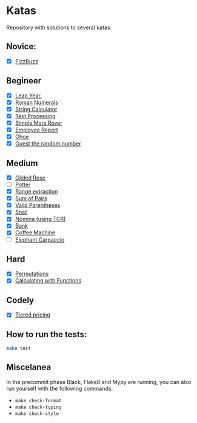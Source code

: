 # Katas

Repository with solutions to several katas:

## Novice:
- [X] [FizzBuzz](https://katalyst.codurance.com/fizzbuzz)

## Begineer
- [X] [Leap Year.](https://katalyst.codurance.com/leap-year)
- [X] [Roman Numerals](https://katalyst.codurance.com/roman-numerals)
- [X] [String Calculator](https://katalyst.codurance.com/string-calculator)
- [X] [Text Processing](https://katalyst.codurance.com/text-processing)
- [X] [Simple Mars Rover](https://katalyst.codurance.com/simple-mars-rover)
- [X] [Employee Report](https://codingdojo.org/kata/Employee-Report/)
- [X] [Ohce](https://garajeando.blogspot.com/2016/05/the-ohce-kata-short-and-simple-exercise.html)
- [X] [Guest the random number](https://www.codurance.com/katalyst/random-number-kata)

## Medium
- [X] [Gilded Rose](https://github.com/NotMyself/GildedRose)
- [ ] [Potter](https://codingdojo.org/kata/Potter/)
- [X] [Range extraction](https://www.codewars.com/kata/51ba717bb08c1cd60f00002f)
- [X] [Sum of Pairs](https://www.codewars.com/kata/54d81488b981293527000c8f)
- [X] [Valid Parentheses](https://www.codewars.com/kata/52774a314c2333f0a7000688)
- [X] [Snail](https://www.codewars.com/kata/521c2db8ddc89b9b7a0000c1)
- [X] [Nómina (using TCR)](https://github.com/vfloress/workshop-tcr-js)
- [X] [Bank](https://www.codurance.com/katalyst/bank)
- [X] [Coffee Machine](https://simcap.github.io/coffeemachine/)
- [ ] [Elephant Carpaccio](https://codingdojo.org/kata/elephant-carpaccio/)

## Hard
- [X] [Permutations](https://www.codewars.com/kata/5254ca2719453dcc0b00027d)
- [X] [Calculating with Functions](https://www.codewars.com/kata/525f3eda17c7cd9f9e000b39)

## Codely
- [X] [Tiered pricing](https://github.com/CodelyTV/refactoring-code-smells/tree/master/exercises/tiered_pricing)

## How to run the tests:

```sh
make test
```

## Miscelanea

In the precommit phase Black, Flake8 and Mypy are running, you can also run yourself with the following commands:
- `make check-format`
- `make check-typing`
- `make check-style`
